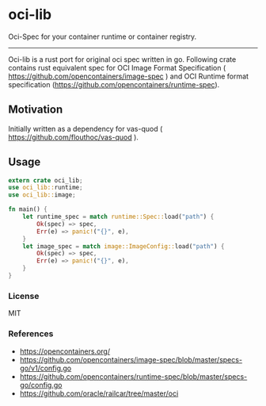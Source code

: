 # oci-lib
Oci-Spec for your container runtime or container registry.
- - -
Oci-lib is a rust port for original oci spec written in go. Following crate contains rust equivalent spec for OCI Image Format Specification ( https://github.com/opencontainers/image-spec ) and OCI Runtime format specification (https://github.com/opencontainers/runtime-spec).

## Motivation
Initially written as a dependency for vas-quod ( https://github.com/flouthoc/vas-quod ). 

## Usage
```rust
extern crate oci_lib;
use oci_lib::runtime;
use oci_lib::image;

fn main() {
    let runtime_spec = match runtime::Spec::load("path") {
        Ok(spec) => spec,
        Err(e) => panic!("{}", e),
    }
    let image_spec = match image::ImageConfig::load("path") {
        Ok(spec) => spec,
        Err(e) => panic!("{}", e),
    }
}
```

### License
MIT
### References
* https://opencontainers.org/
* https://github.com/opencontainers/image-spec/blob/master/specs-go/v1/config.go
* https://github.com/opencontainers/runtime-spec/blob/master/specs-go/config.go
* https://github.com/oracle/railcar/tree/master/oci
